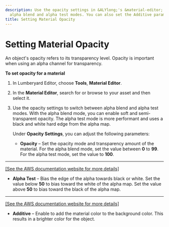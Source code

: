 ```yaml
---
description: Use the opacity settings in &ALYlong;'s &material-editor; to switch between
  alpha blend and alpha test modes. You can also set the Additive parameter.
title: Setting Material Opacity
---
```

# Setting Material Opacity<a name="mat-opacity"></a>

An object's opacity refers to its transparency level\. Opacity is important when using an alpha channel for transparency\. 

**To set opacity for a material**

1. In Lumberyard Editor, choose **Tools**, **Material Editor**\. 

1. In the **Material Editor**, search for or browse to your asset and then select it\. 

1. Use the opacity settings to switch between alpha blend and alpha test modes\. With the alpha blend mode, you can enable soft and semi\-transparent opacity\. The alpha test mode is more performant and uses a black and white hard edge from the alpha map\.

   Under **Opacity Settings**, you can adjust the following parameters:
   + **Opacity** – Set the opacity mode and transparency amount of the material\. For the alpha blend mode, set the value between **0** to **99**\. For the alpha test mode, set the value to **100**\.  
****    
[\[See the AWS documentation website for more details\]](http://docs.aws.amazon.com/lumberyard/latest/userguide/mat-opacity.html)
   + **Alpha Test** – Bias the edge of the alpha towards black or white\. Set the value below **50** to bias toward the white of the alpha map\. Set the value above **50** to bias toward the black of the alpha map\.  
****    
[\[See the AWS documentation website for more details\]](http://docs.aws.amazon.com/lumberyard/latest/userguide/mat-opacity.html)
   + **Additive** – Enable to add the material color to the background color\. This results in a brighter color for the object\.
